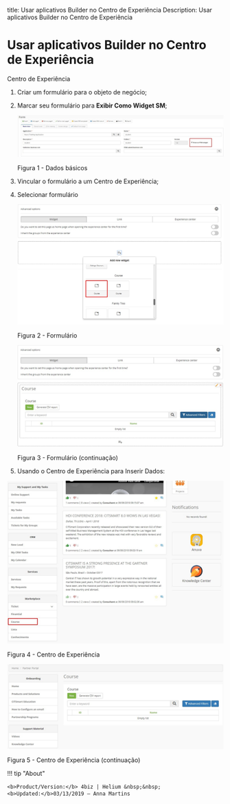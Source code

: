 title: Usar aplicativos Builder no Centro de Experiência
Description: Usar aplicativos Builder no Centro de Experiência
# Usar aplicativos Builder no Centro de Experiência

Centro de Experiência

1.  Criar um formulário para o objeto de negócio;

2.  Marcar seu formulário para **Exibir Como Widget SM**;

    ![basic](images/Builder-sm-5.jpg)

    Figura 1 - Dados básicos

3.  Vincular o formulário a um Centro de Experiência;

4.  Selecionar formulário

    ![basic](images/Builder-sm-7.png)

    Figura 2 - Formulário

    ![basic](images/Builder-sm-8.png)

    Figura 3 - Formulário (continuação)

5.  Usando o Centro de Experiência para Inserir Dados:

![basic](images/Builder-sm-9.png)

Figura 4 - Centro de Experiência


![basic](images/Builder-sm-10.png)

Figura 5 - Centro de Experiência (continuação)


!!! tip "About"

    <b>Product/Version:</b> 4biz | Helium &nbsp;&nbsp;
    <b>Updated:</b>03/13/2019 – Anna Martins

